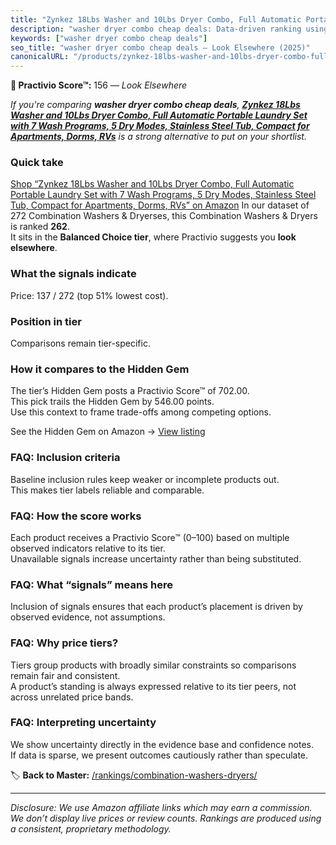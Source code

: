 ```yaml
---
title: "Zynkez 18Lbs Washer and 10Lbs Dryer Combo, Full Automatic Portable Laundry Set with 7 Wash Programs, 5 Dry Modes, Stainless Steel Tub, Compact for Apartments, Dorms, RVs"
description: "washer dryer combo cheap deals: Data-driven ranking using the Practivio Score™. Positioned by quality, value, demand, findability, momentum."
keywords: ["washer dryer combo cheap deals"]
seo_title: "washer dryer combo cheap deals — Look Elsewhere (2025)"
canonicalURL: "/products/zynkez-18lbs-washer-and-10lbs-dryer-combo-full-automatic-portable-laundry-set-with-7-wash-programs-5-dry-modes-stainless-steel-tub-compact-for-apartments-dorms-rvs-B0FD744ZV8/"
---
```


**🚫 Practivio Score™:** 156 — _Look Elsewhere_


*If you're comparing **washer dryer combo cheap deals**, **[Zynkez 18Lbs Washer and 10Lbs Dryer Combo, Full Automatic Portable Laundry Set with 7 Wash Programs, 5 Dry Modes, Stainless Steel Tub, Compact for Apartments, Dorms, RVs](https://www.amazon.com/dp/B0FD744ZV8?tag=practivio-20)** is a strong alternative to put on your shortlist.*
### Quick take
[Shop “Zynkez 18Lbs Washer and 10Lbs Dryer Combo, Full Automatic Portable Laundry Set with 7 Wash Programs, 5 Dry Modes, Stainless Steel Tub, Compact for Apartments, Dorms, RVs” on Amazon](https://www.amazon.com/dp/B0FD744ZV8?tag=practivio-20)
In our dataset of 272 Combination Washers & Dryerses, this Combination Washers & Dryers is ranked **262**.  
It sits in the **Balanced Choice tier**, where Practivio suggests you **look elsewhere**.

### What the signals indicate
Price: 137 / 272 (top 51% lowest cost).  

### Position in tier
Comparisons remain tier-specific.

### How it compares to the Hidden Gem
The tier’s Hidden Gem posts a Practivio Score™ of 702.00.  
This pick trails the Hidden Gem by 546.00 points.  
Use this context to frame trade-offs among competing options.  

See the Hidden Gem on Amazon → [View listing](https://www.amazon.com/dp/B0D4282T95?tag=practivio-20)

### FAQ: Inclusion criteria
Baseline inclusion rules keep weaker or incomplete products out.  
This makes tier labels reliable and comparable.

### FAQ: How the score works
Each product receives a Practivio Score™ (0–100) based on multiple observed indicators relative to its tier.  
Unavailable signals increase uncertainty rather than being substituted.

### FAQ: What “signals” means here
Inclusion of signals ensures that each product’s placement is driven by observed evidence, not assumptions.

### FAQ: Why price tiers?
Tiers group products with broadly similar constraints so comparisons remain fair and consistent.  
A product’s standing is always expressed relative to its tier peers, not across unrelated price bands.

### FAQ: Interpreting uncertainty
We show uncertainty directly in the evidence base and confidence notes.  
If data is sparse, we present outcomes cautiously rather than speculate.


🏷️ **Back to Master:** [/rankings/combination-washers-dryers/](/rankings/combination-washers-dryers/)

---
_Disclosure: We use Amazon affiliate links which may earn a commission. We don’t display live prices or review counts. Rankings are produced using a consistent, proprietary methodology._
